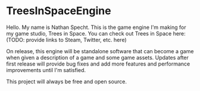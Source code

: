 # TreesInSpaceEngine
Hello. My name is Nathan Specht. This is the game engine I'm making for my game studio, Trees in Space. You can check out Trees in Space here:
(TODO: provide links to Steam, Twitter, etc. here)

On release, this engine will be standalone software that can become a game when given a description of a game and some game assets. Updates after first release will provide bug fixes and add more features and performance improvements until I'm satisfied.

This project will always be free and open source.
